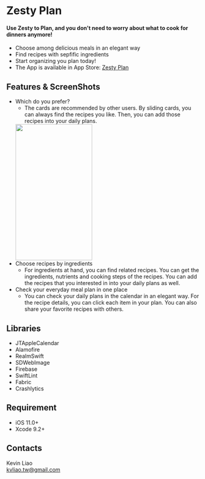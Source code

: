Zesty Plan
=========================

#### Use Zesty to Plan, and you don't need to worry about what to cook for dinners anymore! <br />
* Choose among delicious meals in an elegant way
* Find recipes with sepfific ingredients
* Start organizing you plan today!
* The App is available in App Store: [Zesty Plan](https://itunes.apple.com/tw/app/zesty-plan/id1390442104?mt=8)

## Features & ScreenShots
* Which do you prefer? 
    * The cards are recommended by other users. By sliding cards, you can always find the recipes you like. Then, you can add those recipes into your daily plans.
    <img src="https://github.com/kvl39/MealPlan/blob/master/ScreenShots/IMB_ehsHYe.GIF" width="200" height="356" />
* Choose recipes by ingredients
    * For ingredients at hand, you can find related recipes. You can get the ingredients, nutrients and cooking steps of the recipes. You can add the recipes  that you interested in into your daily plans as well.
* Check your everyday meal plan in one place
    * You can check your daily plans in the calendar in an elegant way. For the recipe details, you can click each item in your plan. You can also share your favorite recipes with others.


## Libraries
* JTAppleCalendar
* Alamofire
* RealmSwift
* SDWebImage
* Firebase
* SwiftLint
* Fabric
* Crashlytics

## Requirement
* iOS 11.0+
* Xcode 9.2+

## Contacts
Kevin Liao <br />
kvliao.tw@gmail.com

